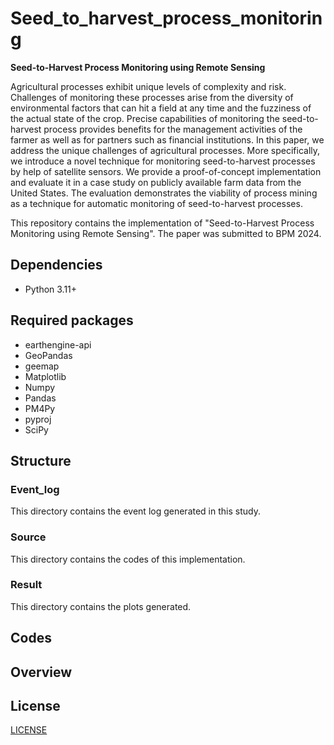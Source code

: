 # Seed_to_harvest_process_monitoring
**Seed-to-Harvest Process Monitoring using Remote Sensing**


Agricultural processes exhibit unique levels of complexity and risk. Challenges of monitoring these processes arise from the diversity of environmental factors that can hit a field at any time and the fuzziness of the actual state of the crop. Precise capabilities of monitoring the seed-to-harvest process provides benefits for the management activities of the farmer as well as for partners such as financial institutions.
In this paper, we address the unique challenges of agricultural processes. More specifically, we introduce a novel technique for monitoring seed-to-harvest processes by help of satellite sensors. We provide a proof-of-concept implementation and evaluate it in a case study on publicly available farm data from the United States. The evaluation demonstrates the viability of process mining as a technique for automatic monitoring of seed-to-harvest processes.

This repository contains the implementation of "Seed-to-Harvest Process Monitoring using Remote Sensing". The paper was submitted to BPM 2024.

## Dependencies
* Python 3.11+
## Required packages
* earthengine-api
* GeoPandas
* geemap
* Matplotlib
* Numpy
* Pandas
* PM4Py
* pyproj
* SciPy
## Structure
### Event_log
This directory contains the event log generated in this study.
### Source
This directory contains the codes of this implementation.
### Result
This directory contains the plots generated.
## Codes

## Overview

## License 
[LICENSE](Seed_to_harvest_process_monitoring/LICENSE)